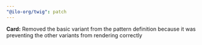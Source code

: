 ```yaml
---
"@ilo-org/twig": patch
---
```


**Card:** Removed the basic variant from the pattern definition because it was preventing the other variants from rendering correctly
